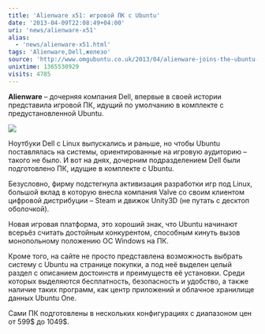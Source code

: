 ```yaml
---
title: 'Alienware x51: игровой ПК с Ubuntu'
date: '2013-04-09T22:08:49+04:00'
uri: 'news/alienware-x51'
alias: 
  - 'news/alienware-x51.html'
tags: 'Alienware,Dell,железо'
source: 'http://www.omgubuntu.co.uk/2013/04/alienware-joins-the-ubuntu-oem-family'
unixtime: 1365530929
visits: 4785
---
```

**Alienware** – дочерняя компания Dell, впервые в своей истории представила игровой ПК, идущий по умолчанию в комплекте с предустановленной Ubuntu.

[![](img/2013/04/09/22-00/alienware-x51-with-ubuntu-linux-8635591116-o.jpg)](img/2013/04/09/22-00/alienware-x51-with-ubuntu-linux-8635591116-o.jpg)

Ноутбуки Dell с Linux выпускались и раньше, но чтобы Ubuntu поставлялась на системы, ориентированные на игровую аудиторию – такого не было. И вот на днях, дочерним подразделением Dell были подготовлено ПК, идущие в комплекте с Ubuntu.

Безусловно, фирму подстегнула активизация разработки игр под Linux, большой вклад в которую внесла компания Valve со своим клиентом цифровой дистрибуции – Steam и движок Unity3D (не путать с десктоп оболочкой).

Новая игровая платформа, это хороший знак, что Ubuntu начинают всерьёз считать достойным конкурентом, способным кинуть вызов монопольному положению ОС Windows на ПК.

Кроме того, на сайте не просто представлена возможность выбрать систему с Ubuntu на странице покупки, а под неё выделен целый раздел с описанием достоинств и преимуществ её установки. Среди которых выделяются бесплатность, безопасность и удобство, а также наличие таких программ, как центр приложений и облачное хранилище данных Ubuntu One.

Сами ПК подготовлены в нескольких конфигурациях с диапазоном цен от 599$ до 1049$.
